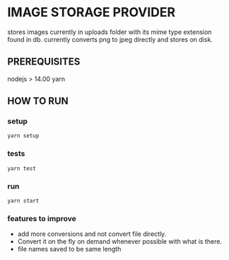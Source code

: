 # IMAGE STORAGE PROVIDER
stores images currently  in uploads folder with its mime type extension found in db.
currently converts png to jpeg directly and stores on disk.
## PREREQUISITES
nodejs > 14.00
yarn
## HOW TO RUN
### setup
```yarn setup```
### tests
```yarn test```

### run

```yarn start```



### features to improve

- add more conversions and not convert file directly. 
- Convert it on the fly on demand whenever possible with what is there.
- file names saved to be same length
